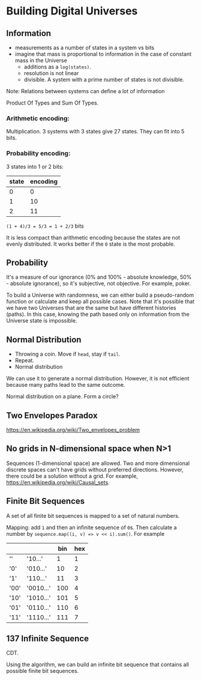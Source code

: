 # Building Digital Universes

## Information

- measurements as a number of states in a system vs bits
- imagine that mass is proportional to information in the case of constant mass in the Universe
  - additions as a `log(states)`.
  - resolution is not linear
  - divisible. A system with a prime number of states is not divisible.
 
Note: Relations between systems can define a lot of information

Product Of Types and Sum Of Types.

### Arithmetic encoding:

Multiplication. 3 systems with 3 states give 27 states. They can fit into 5 bits.

### Probability encoding:

3 states into 1 or 2 bits:

state|encoding
-----|--------
0    | 0      
1    | 10
2    | 11

`(1 + 4)/3 = 5/3 = 1 + 2/3` bits

It is less compact than arithmetic encoding because the states are not evenly distributed. It works better if the `0` state is the most probable.

## Probability

It's a measure of our ignorance (0% and 100% - absolute knowledge, 50% - absolute ignorance), so it's subjective, not objective. For example, poker.

To build a Universe with randomness, we can either build a pseudo-random function or calculate and keep all possible cases. Note that it's possible that we have two Universes that are the same but have different histories (paths). In this case, knowing the path based only on information from the Universe state is impossible.

## Normal Distribution

- Throwing a coin. Move if `head`, stay if `tail`.
- Repeat.
- Normal distribution

We can use it to generate a normal distribution. However, it is not efficient because many paths lead to the same outcome.

Normal distribution on a plane. Form a circle?

## Two Envelopes Paradox

https://en.wikipedia.org/wiki/Two_envelopes_problem

## No grids in N-dimensional space when N>1

Sequences (1-dimensional space) are allowed. Two and more dimensional discrete spaces can't have grids without preferred directions. However, there could be a solution without a grid. For example, https://en.wikipedia.org/wiki/Causal_sets. 

## Finite Bit Sequences

A set of all finite bit sequences is mapped to a set of natural numbers.

Mapping: add `1` and then an infinite sequence of `0`s. Then calculate a number by `sequence.map((i, v) => v << i).sum()`. For example

|    |         |bin|hex|    
|----|---------|---|---|
|''  |'10...'  |1  |1  |
|'0' |'010...' |10 |2  |
|'1' |'110...' |11 |3  |
|'00'|'0010...'|100|4  |
|'10'|'1010...'|101|5  |
|'01'|'0110...'|110|6  |
|'11'|'1110...'|111|7  |

## 137 Infinite Sequence

CDT.

Using the algorithm, we can build an infinite bit sequence that contains all possible finite bit sequences.
